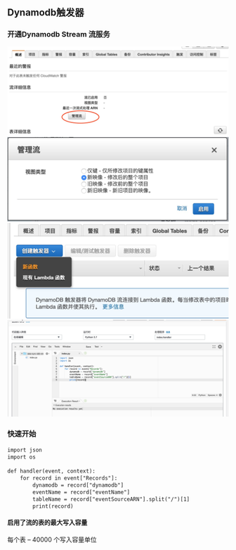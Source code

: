 ## Dynamodb触发器

### 开通Dynamodb Stream 流服务

![image](./images/Dynamodb触发器/1.jpg)
![image](./images/Dynamodb触发器/2.jpg)
![image](./images/Dynamodb触发器/3.jpg)
![image](./images/Dynamodb触发器/4.jpg)

### 快速开始

```
import json
import os

def handler(event, context):
    for record in event["Records"]:
        dynamodb = record["dynamodb"]
        eventName = record["eventName"]
        tableName = record["eventSourceARN"].split("/")[1]
        print(record)
```

#### 启用了流的表的最大写入容量

每个表 – 40000 个写入容量单位

